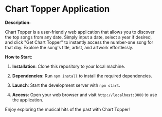 # Chart Topper Application

**Description:**

Chart Topper is a user-friendly web application that allows you to discover the top songs from any date. Simply input a date, select a year if desired, and click "Get Chart Topper" to instantly access the number-one song for that day. Explore the song's title, artist, and artwork effortlessly.

**How to Start:**

1. **Installation**: Clone this repository to your local machine.

2. **Dependencies**: Run `npm install` to install the required dependencies.

3. **Launch**: Start the development server with `npm start`.

4. **Access**: Open your web browser and visit `http://localhost:3000` to use the application.

Enjoy exploring the musical hits of the past with Chart Topper!
